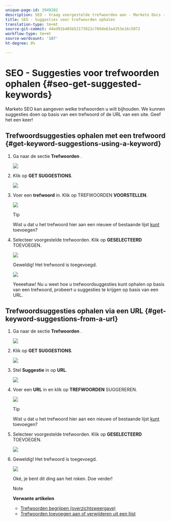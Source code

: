 ```yaml
---
unique-page-id: 2949202
description: SEO - Vraag voorgestelde trefwoorden aan - Marketo Docs - Productdocumentatie
title: SEO - Suggesties voor trefwoorden ophalen
translation-type: tm+mt
source-git-commit: 44ed91b485b52173922c709de63a4353e16c5072
workflow-type: tm+mt
source-wordcount: '187'
ht-degree: 0%

---
```



# SEO - Suggesties voor trefwoorden ophalen {#seo-get-suggested-keywords}

Marketo SEO kan aangeven welke trefwoorden u wilt bijhouden. We kunnen suggesties doen op basis van een trefwoord of de URL van een site. Geef het een keer!

## Trefwoordsuggesties ophalen met een trefwoord {#get-keyword-suggestions-using-a-keyword}

1. Ga naar de sectie **Trefwoorden** .

   ![](assets/image2014-9-18-10-3a51-3a41.png)

1. Klik op **GET SUGGESTIONS**.

   ![](assets/image2014-9-18-10-3a52-3a42.png)

1. Voer een **trefwoord** in. Klik op TREFWOORDEN **VOORSTELLEN**.

   ![](assets/image2014-9-18-10-3a53-3a14.png)

   >[!TIP]
   >
   >Wist u dat u het trefwoord hier aan een nieuwe of bestaande lijst [kunt](../../../../product-docs/additional-apps/seo/understanding-seo/seo-managing-lists.md) toevoegen?

1. Selecteer voorgestelde trefwoorden. Klik op **GESELECTEERD** TOEVOEGEN.

   ![](assets/image2014-9-18-10-3a54-3a12.png)

   Geweldig! Het trefwoord is toegevoegd.

   ![](assets/image2014-9-18-10-3a54-3a16.png)

   Yeeeehaw! Nu u weet hoe u trefwoordsuggesties kunt ophalen op basis van een trefwoord, probeert u suggesties te krijgen op basis van een URL.

## Trefwoordsuggesties ophalen via een URL  {#get-keyword-suggestions-from-a-url}

1. Ga naar de sectie **Trefwoorden** .

   ![](assets/image2014-9-18-10-3a54-3a26.png)

1. Klik op **GET SUGGESTIONS**.

   ![](assets/image2014-9-18-11-3a4-3a43.png)

1. Stel **Suggestie** in op **URL**.

   ![](assets/image2014-9-18-11-3a4-3a52.png)

1. Voer een **URL** in en klik op **TREFWOORDEN** SUGGEREREN.

   ![](assets/image2014-9-18-11-3a5-3a7.png)

   >[!TIP]
   >
   >Wist u dat u het trefwoord hier aan een nieuwe of bestaande lijst [kunt](../../../../product-docs/additional-apps/seo/understanding-seo/seo-managing-lists.md) toevoegen?

1. Selecteer voorgestelde trefwoorden. Klik op **GESELECTEERD** TOEVOEGEN.

   ![](assets/image2014-9-18-11-3a8-3a3.png)

1. Geweldig! Het trefwoord is toegevoegd.

   ![](assets/image2014-9-18-11-3a8-3a25.png)

   Oké, je bent dit ding aan het roken. Doe verder!

   >[!NOTE]
   >
   >**Verwante artikelen**
   >
   >    
   >    
   >    * [Trefwoorden begrijpen (overzichtsweergave)](seo-understanding-keywords.md)
   >    * [Trefwoorden toevoegen aan of verwijderen uit een lijst](seo-add-remove-keywords-from-a-list.md)


